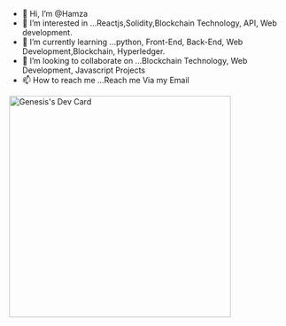 - 👋 Hi, I’m @Hamza
- 👀 I’m interested in ...Reactjs,Solidity,Blockchain Technology, API, Web development. 
- 🌱 I’m currently learning ...python, Front-End, Back-End, Web Development,Blockchain, Hyperledger.
- 💞️ I’m looking to collaborate on ...Blockchain Technology, Web Development, Javascript Projects
- 📫 How to reach me ...Reach me Via my Email

<!---
Genesis671230/Genesis671230 is a ✨ special ✨ repository because its `README.md` (this file) appears on your GitHub profile.
You can click the Preview link to take a look at your changes.
--->
<a href="https://app.daily.dev/blackeyed2601"><img src="https://api.daily.dev/devcards/ea0b38ef22a746e287ccd9cc4c62ea89.png?r=9ww" width="400" alt="Genesis's Dev Card"/></a>
